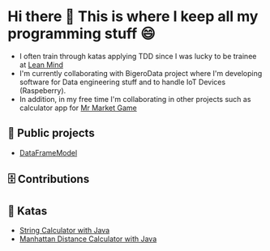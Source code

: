 # Hi there 👋 This is where I keep all my programming stuff 😄

- I often train through katas applying TDD since I was lucky to be trainee at [Lean Mind](https://leanmind.es/es/)
- I'm currently collaborating with BigeroData project where I'm developing software for Data engineering stuff and to handle IoT Devices (Raspeberry).
- In addition, in my free time I'm collaborating in other projects such as calculator app for [Mr Market Game](https://crowdfunding.boxlab.es/mr-market-game/3092)

## 🔨 Public projects
* [DataFrameModel](https://github.com/Marius9595/DataFrameModel)
## 🗄️ Contributions
## 🥋 Katas
* [String Calculator with Java](https://github.com/Marius9595/string_calculator_java)
* [Manhattan Distance Calculator with Java](https://github.com/Marius9595/manhattan_distance_kata_java)

<!--
**Marius9595/Marius9595** is a ✨ _special_ ✨ repository because its `README.md` (this file) appears on your GitHub profile.

Here are some ideas to get you started:

- 🔭 I’m currently working on ...
- 🌱 I’m currently learning ...
- 👯 I’m looking to collaborate on ...
- 🤔 I’m looking for help with ...
- 💬 Ask me about ...
- 📫 How to reach me: ...
- 😄 Pronouns: ...
- ⚡ Fun fact: ...
-->
